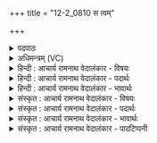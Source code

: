 +++
title = "12-2_0810 स त्वम्"

+++
<details><summary>पदपाठः</summary>

सः꣢। त्वम्। नः꣣। चित्र। वज्रहस्त। वज्र। हस्त। धृष्णुया꣢। म꣣हः꣢। स्त꣣वानः꣢। अ꣣द्रिवः। अ। द्रिवः। गा꣢म्। अ꣡श्व꣢꣯म्। र꣣थ्य꣢म्। इ꣣न्द्र। स꣢म्। कि꣣र। सत्रा꣢। वा꣡ज꣢꣯म्। न। जि꣣ग्यु꣡षे꣢। ८१०।
</details>

<details><summary>अधिमन्त्रम् (VC)</summary>

- इन्द्रः
- शंयुर्बार्हस्पत्यः
- प्रगाथः(विषमा बृहती, समा सतोबृहती)
- पञ्चमः
</details>

<details><summary>हिन्दी : आचार्य रामनाथ वेदालंकार - विषयः</summary>

अगले मन्त्र में पुनः परमात्मा और जीवात्मा को सम्बोधन है।
</details>

<details><summary>हिन्दी : आचार्य रामनाथ वेदालंकार - पदार्थः</summary>

पदार्थान्वय -  हे (चित्र) अद्भुत गुण, कर्म, स्वभाववाले, (वज्रहस्त) दण्डसामर्थ्ययुक्त अथवा शस्त्रास्त्र हाथ में धारण करनेवाले, (अद्रिवः) शत्रुओं से विदारण न किये जा सकनेवाले (इन्द्र) परमैश्वर्यवान् परमात्मन् वा जीवात्मन् ! (स्तवानः) स्तुति या गुण-वर्णन किया जाता हुआ, (धृष्णुया) धर्षक बल से (महः) महान् (सः) वह प्रसिद्ध (त्वम्) तू (नः) हमें (रथ्यम्) शरीर-रथ के वाहक (गाम्) प्राण-बल को तथा (अश्वम्) इन्द्रिय-बल को (संकिर) प्रदान कर, (न) जैसे (जिग्युषे) संग्राम को जीत लेनेवाले योद्धाजन को (सत्रा) सदा (वाजम्) अन्न, धन आदि का पुरस्कार राजा आदि प्रदान करते हैं ॥२॥ इस मन्त्र में उपमालङ्कार है ॥२॥
</details>

<details><summary>हिन्दी : आचार्य रामनाथ वेदालंकार - भावार्थः</summary>

भावार्थ -  आध्यात्मिक विजय के लिए और बाह्य विजय के लिए भी आत्मोद्बोधन के साथ परमात्मा की भी सहायता अपेक्षित होती है ॥२॥
</details>

<details><summary>संस्कृत : आचार्य रामनाथ वेदालंकार - विषयः</summary>

अथ पुनः परमात्मा जीवात्मा च सम्बोध्यते।
</details>

<details><summary>संस्कृत : आचार्य रामनाथ वेदालंकार - पदार्थः</summary>

पदार्थान्वय -  हे (चित्र) अद्भुतगुणकर्मस्वभाव, (वज्रहस्त) दण्डसामर्थ्ययुक्त शस्त्रास्त्रपाणे वा, (अद्रिवः) शत्रुभिर्न विदारयितुं शक्य (इन्द्र) परमैश्वर्य परमात्मन् जीवात्मन् वा ! (स्तवानः) स्तूयमानः (धृष्णुया) धर्षकबलेन। [धृष्णुशब्दात् तृतीयैकवचने ‘सुपां सुलुक्’ अ० ७।१।३९ इति विभक्तेर्याजादेशः।] (महः) महान् (सः) प्रसिद्धः (त्वम् नः) अस्मभ्यम् (रथ्यम्) शरीररथवाहकम् (गाम्) प्राणबलम् (अश्वम्) इन्द्रियबलं च (संकिर) प्रयच्छ, (न) यथा (जिग्युषे) संग्रामं जितवते योद्धृजनाय। [जि जये धातोर्लिटः क्वसौ चतुर्थ्येकवचने रूपम्।] (सत्रा) सदा (वाजम्) अन्नधनादिपुरस्कारं नृपत्यादिः संकिरति प्रयच्छति ॥२॥२ अत्रोपमालङ्कारः ॥२॥
</details>

<details><summary>संस्कृत : आचार्य रामनाथ वेदालंकार - भावार्थः</summary>

भावार्थ -  अध्यात्मविजयार्थं बाह्यविजयार्थं चाप्यात्मोद्बोधनेन साकं परमात्मनोऽपि साहाय्यमपेक्ष्यते ॥२॥
</details>

<details><summary>संस्कृत : आचार्य रामनाथ वेदालंकार - पादटिप्पनी</summary>

टिप्पनी -   १. ऋ० ६।४२।२। २. ऋग्भाष्ये दयानन्दर्षिर्मन्त्रमिमं राजधर्मपक्षे व्याख्याय शिल्पविद्याविषये योजितवान्।
</details>